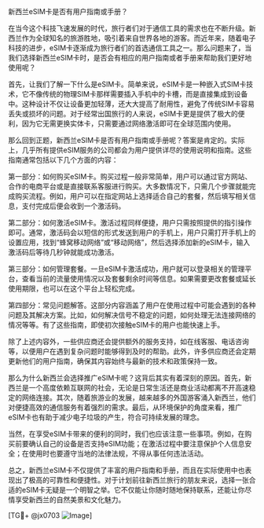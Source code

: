 新西兰eSIM卡是否有用户指南或手册？

在当今这个科技飞速发展的时代，旅行者们对于通信工具的需求也在不断升级。新西兰作为全球知名的旅游胜地，吸引着来自世界各地的游客。而近年来，随着电子科技的进步，eSIM卡逐渐成为旅行者们的首选通信工具之一。那么问题来了，当我们选择新西兰eSIM卡时，是否会有相应的用户指南或者手册来帮助我们更好地使用呢？

首先，让我们了解一下什么是eSIM卡。简单来说，eSIM卡是一种嵌入式SIM卡技术，它不像传统的物理SIM卡那样需要插入手机中的卡槽，而是直接集成到设备中。这种设计不仅让设备更加轻薄，还大大提高了耐用性，避免了传统SIM卡容易丢失或损坏的问题。对于经常出国旅行的人来说，eSIM卡更是提供了极大的便利，因为它无需更换实体卡，只需要通过网络激活即可在全球范围内使用。

那么回到正题，新西兰eSIM卡是否有用户指南或手册呢？答案是肯定的。实际上，几乎所有提供eSIM服务的公司都会为用户提供详尽的使用说明和指南。这些指南通常包括以下几个方面的内容：

第一部分：如何购买eSIM卡。购买过程一般非常简单，用户可以通过官方网站、合作的电商平台或是直接联系客服进行购买。大多数情况下，只需几个步骤就能完成购买流程。例如，用户可以在指定网站上选择适合自己的套餐，然后填写相关信息，支付完成后便会收到一个激活码。

第二部分：如何激活eSIM卡。激活过程同样便捷，用户只需按照提供的指引操作即可。通常，激活码会以短信的形式发送到用户的手机上，用户只需打开手机上的设置应用，找到“蜂窝移动网络”或“移动网络”，然后选择添加新的eSIM卡，输入激活码后等待几秒钟就能成功激活。

第三部分：如何管理套餐。一旦eSIM卡激活成功，用户就可以登录相关的管理平台，查看当前的流量使用情况以及套餐剩余时间等信息。如果需要更改套餐或延长使用期限，也可以在这个平台上轻松完成。

第四部分：常见问题解答。这部分内容涵盖了用户在使用过程中可能会遇到的各种问题及其解决方案。比如，如何解决信号不稳定的问题，如何处理无法连接网络的情况等等。有了这些指南，即使初次接触eSIM卡的用户也能快速上手。

除了上述内容外，一些供应商还会提供额外的服务支持，如在线客服、电话咨询等，以便用户在遇到复杂问题时能够得到及时的帮助。此外，许多供应商还会定期更新他们的用户指南，确保其内容始终与最新的技术和政策保持一致。

那么为什么新西兰会选择推广eSIM卡呢？这背后其实有着深刻的原因。首先，新西兰是一个高度依赖互联网的社会，无论是日常生活还是商业活动都离不开高速稳定的网络连接。其次，随着旅游业的发展，越来越多的外国游客涌入新西兰，他们对便捷高效的通信服务有着强烈的需求。最后，从环境保护的角度来看，推广eSIM卡也有助于减少电子垃圾的产生，符合可持续发展的理念。

当然，在享受eSIM卡带来的便利的同时，我们也应该注意一些事项。例如，在购买前要确认自己的设备是否支持eSIM功能；在激活过程中要注意保护个人信息安全；在使用时也要遵守当地的法律法规，不得从事任何违法活动。

总之，新西兰eSIM卡不仅提供了丰富的用户指南和手册，而且在实际使用中也表现出了极高的可靠性和便捷性。对于计划前往新西兰旅行的朋友来说，选择一张合适的eSIM卡无疑是一个明智之举。它不仅能让你随时随地保持联系，还能让你尽情享受新西兰的自然美景和文化魅力。

[TG💪+ @jx0703 ![Image](https://github.com/user-attachments/assets/dbca1d08-cadb-493c-b0ec-ad6f7a83f270)]